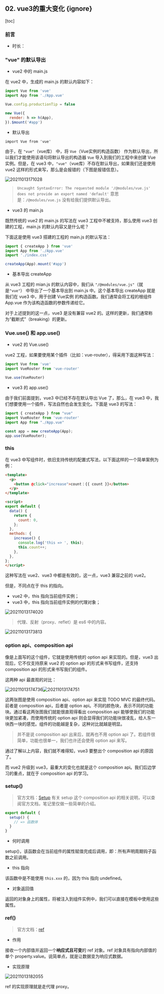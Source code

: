 ## 02. vue3的重大变化 {ignore}

[toc]

### 前言

- 时长：

### "vue" 的默认导出

- vue2 中的 main.js

在 vue2 中，生成的 main.js 的默认内容如下：

```js
import Vue from 'vue'
import App from './App.vue'

Vue.config.productionTip = false

new Vue({
  render: h => h(App),
}).$mount('#app')
```

- 默认导出

`import Vue from 'vue'`

由于，在 `"vue"`（vue库） 中，将 `Vue`（Vue实例的构造函数） 作为默认导出，所以我们才能使用该语句将默认导出的构造器 `Vue` 导入到我们的工程中来创建 Vue实例。但是，在 vue3 中，`"vue"`（vue库）不存在默认导出，如果我们还是使用 vue2 这样的形式来写，那么是会报错的（下图是报错信息）。

![20211013171028](https://cdn.jsdelivr.net/gh/123taojiale/dahuyou_picture@main/blogs/20211013171028.png)

> `Uncaught SyntaxError: The requested module '/@modules/vue.js' does not provide an export named 'default'`
> 意思是：`/@modules/vue.js` 没有给我们提供默认导出。

- vue3 的 main.js

既然传统的 vue2 的 main.js 的写法在 vue3 工程中不被支持，那么使用 vue3 创建的工程，main.js 的默认内容又是什么呢？

下面这是使用 vue3 搭建的工程的 main.js 的默认写法：

```js
import { createApp } from 'vue'
import App from './App.vue'
import './index.css'

createApp(App).mount('#app')
```

- 基本导出 createApp

从 vue3 工程的 mian.js 的默认内容中，我们从 `"/@modules/vue.js"`（就是`"vue"`） 中导出了一个基本导出到 main.js 中。这个基本导出 createApp 就是我们在 vue3 中，用于创建 Vue实例 的构造函数。我们通常会将工程的根组件 App.vue 作为该构造函数的参数传递给它。

对于上述提到的这一点，vue3 是没有兼容 vue2 的。这样的更新，我们通常称为“截断式”（breaking）的更新。

### Vue.use() 和 app.use()

- vue2 的 Vue.use()

vue2 工程，如果要使用某个插件（比如：vue-router），得采用下面这种写法：

```js
import Vue from 'vue'
import VueRouter from 'vue-router'

Vue.use(VueRouter)
```

- vue3 的 app.use()

由于我们前面提到，vue3 中已经不存在默认导出 Vue 了，那么，在 vue3 中，我们想要使用一个插件，写法自然也会发生变化。下面是 vue3 的写法：

```js
import { createApp } from "vue"
import VueRouter from 'vue-router'
import App from "./App.vue"

const app = new createApp(App);
app.use(VueRouter);
```

### this

在 vue3 中写组件时，依旧支持传统的配置式写法，以下面这样的一个简单案例为例：

```html
<template>
  <p>
    <button @click="increase">count：{{ count }}</button>
  </p>
</template>

<script>
export default {
  data() {
    return {
      count: 0,
    };
  },
  methods: {
    increase() {
      console.log('this => ', this);
      this.count++;
    },
  },
};
</script>
```

这种写法在 vue2、vue3 中都是有效的，这一点，vue3 兼容之前的 vue2。

但是，不同点在于 this 的指向。

- vue2 中，this 指向当前组件实例；
- vue3 中，this 指向当前组件实例的代理对象；

![20211013174020](https://cdn.jsdelivr.net/gh/123taojiale/dahuyou_picture@main/blogs/20211013174020.png)

> 代理、反射（proxy、reflet）是 es6 中的内容。

![20211013173813](https://cdn.jsdelivr.net/gh/123taojiale/dahuyou_picture@main/blogs/20211013173813.png)

### option api、composition api

像是上面写的这个组件，它就是使用传统的 option api 来实现的。但是，vue3 出现后，它不仅支持原来 vue2 的 option api 的形式来书写组件，还支持 composition api 的形式来书写我们的组件。

这两种 api 最直观的对比：

![20211013174736](https://cdn.jsdelivr.net/gh/123taojiale/dahuyou_picture@main/blogs/20211013174736.png)![20211013174751](https://cdn.jsdelivr.net/gh/123taojiale/dahuyou_picture@main/blogs/20211013174751.png)

这两张图是使用 composition api、option api 来实现 TODO MVC 的最终代码。前者是 composition api，后者是 option api。不同的颜色块，表示不同的功能块。通过看这两张图我们就能很直观得看出 composition api 能够使我们的功能块更加紧凑，而使用传统的 option api 则会显得我们的功能块很凌乱，给人东一块西一块的感觉。组件的功能越是复杂，这种对比就越是明显。

> 并不是说 composition api 出来后，就再也不用 option api 了。若组件很简单，功能也很单一，我们也许还会使用 option api 来写。

通过了解以上内容，我们就不难得知，vue3 要整出个 composition api 的原因了。

而 vue2 升级到 vue3，最重大的变化也就是这个 composition api。我们后边学习的重点，就在于 composition api 的学习。

### setup()

> 官方文档：[Setup](https://v3.cn.vuejs.org/guide/composition-api-setup.html)
> 有关 setup 这个 composition api 的相关说明，可以查阅官方文档，笔记里仅做一些简单的介绍。

```js
export default {
  setup() {
    // => 函数体
  }
}
```

- 何时调用

setup()，该函数会在当前组件的属性赋值完成后调用，即：所有声明周期钩子函数之前调用。

- this 指向

该函数中是不能使用 `this.xxx` 的，因为 this 指向 undefined。

- 对象返回值

返回的对象身上的属性，将被注入到组件实例中，我们可以直接在模板中使用这些属性。

### ref()

> 官方文档：[ref](https://v3.cn.vuejs.org/api/refs-api.html#ref)

- 作用

接收一个内部值并返回一个**响应式且可变**的 ref 对象。ref 对象具有指向内部值的单个 property.value。说简单点，就是让数据变为响应式数据。

- 实现原理

![20211013182055](https://cdn.jsdelivr.net/gh/123taojiale/dahuyou_picture@main/blogs/20211013182055.png)

ref 的实现原理就是走代理 proxy。
